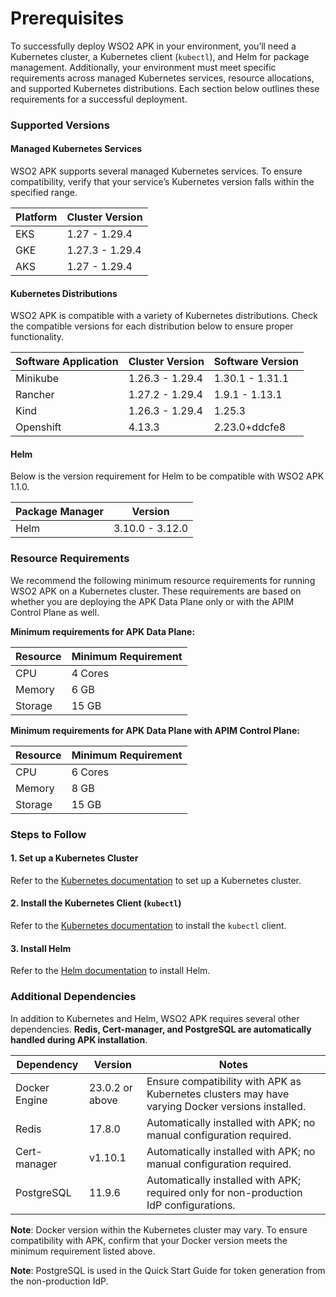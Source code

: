 # Prerequisites

To successfully deploy WSO2 APK in your environment, you’ll need a Kubernetes cluster, a Kubernetes client (`kubectl`), and Helm for package management. Additionally, your environment must meet specific requirements across managed Kubernetes services, resource allocations, and supported Kubernetes distributions. Each section below outlines these requirements for a successful deployment.

### Supported Versions
#### Managed Kubernetes Services

WSO2 APK supports several managed Kubernetes services. To ensure compatibility, verify that your service’s Kubernetes version falls within the specified range.

| Platform | Cluster Version |
| -------- | --------------- |
| EKS      | 1.27 - 1.29.4   |
| GKE      | 1.27.3 - 1.29.4 |
| AKS      | 1.27   - 1.29.4 |

#### Kubernetes Distributions

WSO2 APK is compatible with a variety of Kubernetes distributions. Check the compatible versions for each distribution below to ensure proper functionality.

| Software Application | Cluster Version | Software Version |
| -------------------- | --------------- | ---------------- |
| Minikube             | 1.26.3 - 1.29.4 | 1.30.1 - 1.31.1  |
| Rancher              | 1.27.2 - 1.29.4 | 1.9.1 - 1.13.1   |
| Kind                 | 1.26.3 - 1.29.4 | 1.25.3           |
| Openshift            | 4.13.3          | 2.23.0+ddcfe8    |

#### Helm

Below is the version requirement for Helm to be compatible with WSO2 APK 1.1.0.

| Package Manager | Version         |
| --------------- | --------------- |
| Helm            | 3.10.0 - 3.12.0 |

### Resource Requirements

We recommend the following minimum resource requirements for running WSO2 APK on a Kubernetes cluster. These requirements are based on whether you are deploying the APK Data Plane only or with the APIM Control Plane as well.

**Minimum requirements for APK Data Plane:**

| Resource | Minimum Requirement |
| -------- | ------------------- |
| CPU      | 4 Cores             |
| Memory   | 6 GB                |
| Storage  | 15 GB               |

**Minimum requirements for APK Data Plane with APIM Control Plane:**

| Resource | Minimum Requirement |
| -------- | ------------------- |
| CPU      | 6 Cores             |
| Memory   | 8 GB                |
| Storage  | 15 GB               |

### Steps to Follow
#### 1. Set up a Kubernetes Cluster

Refer to the <a href="https://kubernetes.io/docs/setup" target="_blank">Kubernetes documentation</a> to set up a Kubernetes cluster.

#### 2. Install the Kubernetes Client (`kubectl`)

Refer to the <a href="https://kubernetes.io/docs/tasks/tools/install-kubectl/" target="_blank">Kubernetes documentation</a> to install the `kubectl` client.

#### 3. Install Helm

Refer to the <a href="https://helm.sh/docs/intro/install/" target="_blank">Helm documentation</a> to install Helm. 

### Additional Dependencies

In addition to Kubernetes and Helm, WSO2 APK requires several other dependencies. **Redis, Cert-manager, and PostgreSQL are automatically handled during APK installation**. 

| Dependency    | Version         | Notes                                                                                            |
| ------------- | --------------- | ------------------------------------------------------------------------------------------------ |
| Docker Engine | 23.0.2 or above | Ensure compatibility with APK as Kubernetes clusters may have varying Docker versions installed. |
| Redis         | 17.8.0          | Automatically installed with APK; no manual configuration required.                              |
| Cert-manager  | v1.10.1         | Automatically installed with APK; no manual configuration required.                              |
| PostgreSQL    | 11.9.6          | Automatically installed with APK; required only for non-production IdP configurations.           |

**Note**: Docker version within the Kubernetes cluster may vary. To ensure compatibility with APK, confirm that your Docker version meets the minimum requirement listed above.

**Note**: PostgreSQL is used in the Quick Start Guide for token generation from the non-production IdP.

